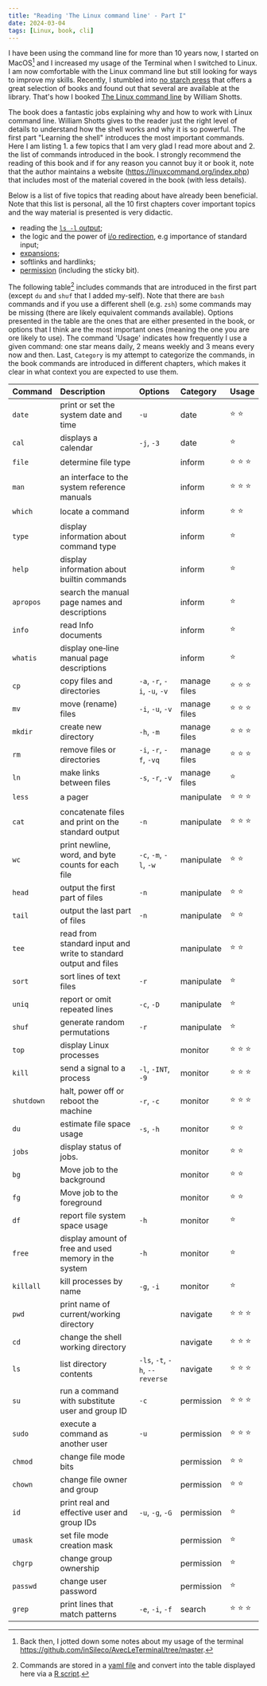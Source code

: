 ```yaml
---
title: "Reading 'The Linux command line' - Part I"
date: 2024-03-04
tags: [Linux, book, cli]
---
```


I have been using the command line for more than 10 years now, I started on MacOS[^termac] and I increased my usage of the Terminal when I switched to Linux. 
I am now comfortable with the Linux command line but still looking for ways to improve my skills. 
Recently, I stumbled into [no starch press](https://nostarch.com/) that offers a great selection of books and found out that several are available at the library. 
That's how I booked [The Linux command line](https://nostarch.com/tlcl2) by William Shotts. 

The book does a fantastic jobs explaining why and how to work with Linux command line. 
William Shotts gives to the reader just the right level of details to understand how the shell works and why it is so powerful. 
The first part "Learning the shell" introduces the most important commands. 
Here I am listing 1. a few topics that I am very glad I read more about and 2. the list of commands introduced in the book. 
I strongly recommend the reading of this book and if for any reason you cannot buy it or book it, note that the author maintains a website 
(https://linuxcommand.org/index.php) that includes most of the material covered in the book (with less details). 

Below is a list of five topics that reading about have already been beneficial.
Note that this list is personal, all the 10 first chapters cover important topics and the way material is presented is very didactic. 

- reading the [`ls -l` output](https://linuxcommand.org/lc3_lts0030.php);
- the logic and the power of [i/o redirection](https://linuxcommand.org/lc3_lts0070.php), e.g importance of standard input;
- [expansions](https://linuxcommand.org/lc3_lts0080.php);
- softlinks and hardlinks;
- [permission](https://linuxcommand.org/lc3_lts0090.php) (including the sticky bit).

The following table[^bd] includes commands that are introduced in the first part (except `du` and `shuf` that I added my-self). 
Note that there are `bash` commands and if you use a different shell (e.g. `zsh`) some commands may be missing (there are likely equivalent commands available). 
Options presented in the table are the ones that are either presented in the book, or options that I think are the most important ones (meaning the one you are ore likely to use). 
The command 'Usage' indicates how frequently I use a given command: one star means daily, 2 means weekly and 3 means every now and then.
Last, `Category` is my attempt to categorize the commands, in the book commands are introduced in different chapters, which makes it clear in what context you are expected to use them.



[^termac]: Back then, I jotted down some notes about my usage of the terminal https://github.com/inSileco/AvecLeTerminal/tree/master.

[^bd]: Commands are stored in a [yaml file](./commands.yaml) and convert into the table displayed here via a [R script](./make_table.R).



|Command    |Description                                                     |Options                        |Category     |Usage                |
|:----------|:---------------------------------------------------------------|:------------------------------|:------------|:--------------------|
|`date`     |print or set the system date and time                           |`-u`                           |date         |:star: :star:        |
|`cal`      |displays a calendar                                             |`-j`, `-3`                     |date         |:star:               |
|`file`     |determine file type                                             |                               |inform       |:star: :star: :star: |
|`man`      |an interface to the system reference manuals                    |                               |inform       |:star: :star: :star: |
|`which`    |locate a command                                                |                               |inform       |:star: :star:        |
|`type`     |display information about command type                          |                               |inform       |:star:               |
|`help`     |display information about builtin commands                      |                               |inform       |:star:               |
|`apropos`  |search the manual page names and descriptions                   |                               |inform       |:star:               |
|`info`     |read Info documents                                             |                               |inform       |:star:               |
|`whatis`   |display one‐line manual page descriptions                       |                               |inform       |:star:               |
|`cp`       |copy files and directories                                      |`-a`, `-r`, `-i`, `-u`, `-v`   |manage files |:star: :star: :star: |
|`mv`       |move (rename) files                                             |`-i`, `-u`, `-v`               |manage files |:star: :star: :star: |
|`mkdir`    |create new directory                                            |`-h`, `-m`                     |manage files |:star: :star: :star: |
|`rm`       |remove files or directories                                     |`-i`, `-r`, `-f`, `-vq`        |manage files |:star: :star: :star: |
|`ln`       |make links between files                                        |`-s`, `-r`, `-v`               |manage files |:star:               |
|`less`     |a pager                                                         |                               |manipulate   |:star: :star: :star: |
|`cat`      |concatenate files and print on the standard output              |`-n`                           |manipulate   |:star: :star: :star: |
|`wc`       |print newline, word, and byte counts for each file              |`-c`, `-m`, `-l`, `-w`         |manipulate   |:star: :star:        |
|`head`     |output the first part of files                                  |`-n`                           |manipulate   |:star: :star:        |
|`tail`     |output the last part of files                                   |`-n`                           |manipulate   |:star: :star:        |
|`tee`      |read from standard input and write to standard output and files |                               |manipulate   |:star: :star:        |
|`sort`     |sort lines of text files                                        |`-r`                           |manipulate   |:star:               |
|`uniq`     |report or omit repeated lines                                   |`-c`, `-D`                     |manipulate   |:star:               |
|`shuf`     |generate random permutations                                    |`-r`                           |manipulate   |:star:               |
|`top`      |display Linux processes                                         |                               |monitor      |:star: :star: :star: |
|`kill`     |send a signal to a process                                      |`-l`, `-INT`, `-9`             |monitor      |:star: :star: :star: |
|`shutdown` |halt, power off or reboot the machine                           |`-r`, `-c`                     |monitor      |:star: :star: :star: |
|`du`       |estimate file space usage                                       |`-s`, `-h`                     |monitor      |:star: :star:        |
|`jobs`     |display status of jobs.                                         |                               |monitor      |:star: :star:        |
|`bg`       |Move job to the background                                      |                               |monitor      |:star: :star:        |
|`fg`       |Move job to the foreground                                      |                               |monitor      |:star: :star:        |
|`df`       |report file system space usage                                  |`-h`                           |monitor      |:star:               |
|`free`     |display amount of free and used memory in the system            |`-h`                           |monitor      |:star:               |
|`killall`  |kill processes by name                                          |`-g`, `-i`                     |monitor      |:star:               |
|`pwd`      |print name of current/working directory                         |                               |navigate     |:star: :star: :star: |
|`cd`       |change the shell working directory                              |                               |navigate     |:star: :star: :star: |
|`ls`       |list directory contents                                         |`-ls`, `-t`, `-h`, `--reverse` |navigate     |:star: :star: :star: |
|`su`       |run a command with substitute user and group ID                 |`-c`                           |permission   |:star: :star: :star: |
|`sudo`     |execute a command as another user                               |`-u`                           |permission   |:star: :star: :star: |
|`chmod`    |change file mode bits                                           |                               |permission   |:star: :star:        |
|`chown`    |change file owner and group                                     |                               |permission   |:star: :star:        |
|`id`       |print real and effective user and group IDs                     |`-u`, `-g`, `-G`               |permission   |:star:               |
|`umask`    |set file mode creation mask                                     |                               |permission   |:star:               |
|`chgrp`    |change group ownership                                          |                               |permission   |:star:               |
|`passwd`   |change user password                                            |                               |permission   |:star:               |
|`grep`     |print lines that match patterns                                 |`-e`, `-i`, `-f`               |search       |:star: :star: :star: |
